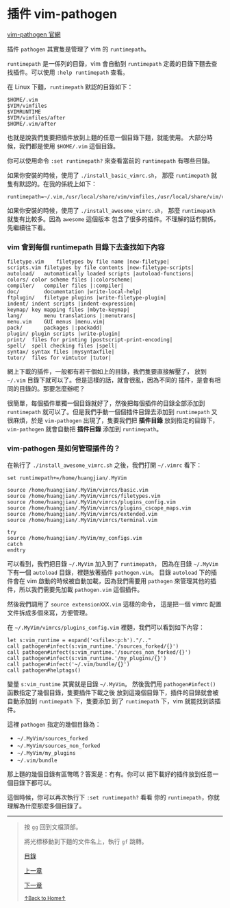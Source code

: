 # 插件 vim-pathogen

[vim-pathogen 官網](https://github.com/tpope/vim-pathogen)

插件 `pathogen` 其實隻是管理了 vim 的 `runtimepath`。

`runtimepath` 是一係列的目錄，vim 會自動到 `runtimepath`
定義的目錄下麵去查找插件。可以使用 `:help runtimepath` 查看。

在 Linux 下麵，`runtimepath` 默認的目錄如下：

```
$HOME/.vim
$VIM/vimfiles
$VIMRUNTIME
$VIM/vimfiles/after
$HOME/.vim/after
```

也就是說我們隻要把插件放到上麵的任意一個目錄下麵，就能使用。
大部分時候，我們都是使用 `$HOME/.vim` 這個目錄。

你可以使用命令 `:set runtimepath?` 來查看當前的 `runtimepath` 有哪些目錄。

如果你安裝的時候，使用了 `./install_basic_vimrc.sh`，
那麼 `runtimepath` 就隻有默認的。在我的係統上如下：

```
runtimepath=~/.vim,/usr/local/share/vim/vimfiles,/usr/local/share/vim/vim81,/usr/local/share/vim/vimfiles/after,~/.vim/after
```

如果你安裝的時候，使用了 `./install_awesome_vimrc.sh`，
那麼 `runtimepath` 就隻有比較多。因為 `awesome` 這個版本
包含了很多的插件。不理解的話冇關係，先繼續往下看。

### vim 會到每個 runtimepath 目錄下去查找如下內容

```
filetype.vim	filetypes by file name |new-filetype|
scripts.vim	filetypes by file contents |new-filetype-scripts|
autoload/	automatically loaded scripts |autoload-functions|
colors/	color scheme files |:colorscheme|
compiler/	compiler files |:compiler|
doc/		documentation |write-local-help|
ftplugin/	filetype plugins |write-filetype-plugin|
indent/	indent scripts |indent-expression|
keymap/	key mapping files |mbyte-keymap|
lang/		menu translations |:menutrans|
menu.vim	GUI menus |menu.vim|
pack/		packages |:packadd|
plugin/	plugin scripts |write-plugin|
print/	files for printing |postscript-print-encoding|
spell/	spell checking files |spell|
syntax/	syntax files |mysyntaxfile|
tutor/	files for vimtutor |tutor|
```

網上下載的插件，一般都有若干個如上的目錄，我們隻要直接解壓了，
放到 `~/.vim` 目錄下就可以了。但是這樣的話，就會很亂，因為不同的
插件，是會有相同的目錄的。那要怎麼辦呢？

很簡單，每個插件單獨一個目錄就好了，然後把每個插件的目錄全部添加到
`runtimepath` 就可以了。但是我們手動一個個插件目錄去添加到 `runtimepath` 又
很麻煩，於是 `vim-pathogen` 出現了，隻要我們把 **插件目錄** 放到指定的目錄下，
`vim-pathogen` 就會自動把 **插件目錄** 添加到 `runtimepath`。

### vim-pathogen 是如何管理插件的？

在執行了 `./install_awesome_vimrc.sh` 之後，我們打開 `~/.vimrc` 看下：

```
set runtimepath+=/home/huangjian/.MyVim

source /home/huangjian/.MyVim/vimrcs/basic.vim
source /home/huangjian/.MyVim/vimrcs/filetypes.vim
source /home/huangjian/.MyVim/vimrcs/plugins_config.vim
source /home/huangjian/.MyVim/vimrcs/plugins_cscope_maps.vim
source /home/huangjian/.MyVim/vimrcs/extended.vim
source /home/huangjian/.MyVim/vimrcs/terminal.vim

try
source /home/huangjian/.MyVim/my_configs.vim
catch
endtry
```

可以看到，我們把目錄 `~/.MyVim` 加入到了 `runtimepath`，
因為在目錄 `~/.MyVim` 下有一個 `autoload` 目錄，裡麵放著插件 `pathogen.vim`。
目錄 `autoload` 下的插件會在 vim 啟動的時候被自動加載，因為我們需要用 `pathogen`
來管理其他的插件，所以我們需要先加載 `pathogen.vim` 這個插件。

然後我們調用了 `source extensionXXX.vim` 這樣的命令，
這是把一個 vimrc 配置文件拆成多個來寫，方便管理。

在 `~/.MyVim/vimrcs/plugins_config.vim` 裡麵，我們可以看到如下內容：

```
let s:vim_runtime = expand('<sfile>:p:h')."/.."
call pathogen#infect(s:vim_runtime.'/sources_forked/{}')
call pathogen#infect(s:vim_runtime.'/sources_non_forked/{}')
call pathogen#infect(s:vim_runtime.'/my_plugins/{}')
call pathogen#infect('~/.vim/bundle/{}')
call pathogen#helptags()
```

變量 `s:vim_runtime` 其實就是目錄 `~/.MyVim`。
然後我們用 `pathogen#infect()` 函數指定了幾個目錄，隻要插件下載之後
放到這幾個目錄下，插件的目錄就會被自動添加到 `runtimepath` 下，隻要添加
到了 `runtimepath` 下，vim 就能找到該插件。

這裡 `pathogen` 指定的幾個目錄為：

* `~/.MyVim/sources_forked`
* `~/.MyVim/sources_non_forked`
* `~/.MyVim/my_plugins`
* `~/.vim/bundle`

那上麵的幾個目錄有區彆嗎？答案是：冇有。你可以
把下載好的插件放到任意一個目錄下都可以。

這個時候，你可以再次執行下 `:set runtimepath?` 看看
你的 `runtimepath`，你就理解為什麼那麼多個目錄了。

* * *

> 按 `gg` 回到文檔頂部。
>
> 將光標移動到下麵的文件名上，執行 `gf` 跳轉。
>
> [目錄](README.md)
>
> [上一章](README_vim_3.1_plugin.md)
>
> [下一章](README_vim_3.3_plugin_cscope.md)
>
> <a href='https://github.com/MDGSF/MyVim'><small>↑Back to Home↑</small></a>


